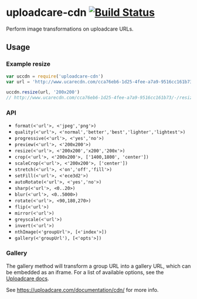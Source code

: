 # uploadcare-cdn [![Build Status](https://travis-ci.org/alanshaw/uploadcare-cdn.svg)](https://travis-ci.org/alanshaw/uploadcare-cdn)

Perform image transformations on uploadcare URLs.

## Usage

### Example resize

```js
var uccdn = require('uploadcare-cdn')
var url = 'http://www.ucarecdn.com/cca76eb6-1d25-4fee-a7a9-9516cc161b73/foo.jpg'

uccdn.resize(url, '200x200')
// http://www.ucarecdn.com/cca76eb6-1d25-4fee-a7a9-9516cc161b73/-/resize/200x200/foo.jpg
```

### API

* `format(<'url'>, <'jpeg','png'>)`
* `quality(<'url'>, <'normal','better','best','lighter','lightest'>)`
* `progressive(<'url'>, <'yes','no'>)`
* `preview(<'url'>, <'200x200'>)`
* `resize(<'url'>, <'200x200','x200','200x'>)`
* `crop(<'url'>, <'200x200'>, ['1400,1800', 'center'])`
* `scaleCrop(<'url'>, <'200x200'>, ['center'])`
* `stretch(<'url'>, <'on','off','fill'>)`
* `setFill(<'url'>, <'ece3d2'>)`
* `autoRotate(<'url'>, <'yes','no'>)`
* `sharp(<'url'>, <0..20>)`
* `blur(<'url'>, <0..5000>)`
* `rotate(<'url'>, <90,180,270>)`
* `flip(<'url'>)`
* `mirror(<'url'>)`
* `greyscale(<'url'>)`
* `invert(<'url'>)`
* `nthImage(<'groupUrl'>, [<'index'>])`
* `gallery(<'groupUrl'), [<'opts'>])`

### Gallery

The gallery method will transform a group URL into a gallery URL, which can be embedded as an iframe.
For a list of available options, see the [Uploadcare docs](https://uploadcare.com/documentation/cdn/#gallery).

See https://uploadcare.com/documentation/cdn/ for more info.